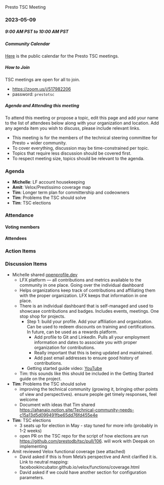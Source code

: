 Presto TSC Meeting

### 2023-05-09
##### 9:00 AM PST to 10:00 AM PST

##### Community Calendar

[Here](https://calendar.google.com/calendar/embed?src=linuxfoundation.org_vrjlva5b0u73ps75fvnv5sasi4%40group.calendar.google.com&ctz=America%2FChicago) is the public calendar for the Presto TSC meetings.

##### How to Join

TSC meetings are open for all to join.

* https://zoom.us/j/517982206
* password: `prestotsc`

##### Agenda and Attending this meeting

To attend this meeting or propose a topic, edit this page and add your name to the list of attendees below along with your organization and location. Add any agenda item you wish to discuss, please include relevant links.

* This meeting is for the members of the technical steering committee for Presto + wider community.
* To cover everything, discussion may be time-constrained per topic.
* Topics that require less discussion should be covered first.
* To respect meeting size, topics should be relevant to the agenda.

### Agenda
* **Michelle**: LF account housekeeping
* **Amit**: Velox/Prestissimo coverage map
* **Tim**: Longer term plan for committership and codeowners
* **Tim**: Problems the TSC should solve
* **Tim**: TSC elections

### Attendance
#### Voting members

#### Attendees

### Action Items

### Discussion Items

* Michelle shared [openprofile.dev](openprofile.dev)
   * LFX platform — all contributions and metrics available to the community in one place.  Going over the individual dashboard
   * Helps organizations keep track of contributions and affiliating them with the proper organization.  LFX keeps that information in one place.
   * There is an individual dashboard that is self-managed and used to showcase contributions and badges.   Includes events, meetings.  One stop shop for projects.  
      * Step 1: build your profile.  Add your affiliation and organization.  Can be used to redeem discounts on training and certifications.  In future, can be used as a rewards platform.  
         * Add profile to Git and LinkedIn.  Pulls all your employment information and dates to associate you with proper organization for contributions.  
         * Really important that this is being updated and maintained.
         * Add past email addresses to ensure good history of contributions.
      * Getting started guide video: [YouTube](https://youtu.be/KJagLp_KJ7M)
   * Tim: this sounds like this should be included in the Getting Started guide on the project.
* **Tim**: Problems the TSC should solve
   * improving the technical community (growing it, bringing other points of view and perspectives). ensure people get timely responses, feel welcome
   * Document with ideas that Tim shared https://ahanaio.notion.site/Technical-community-needs-c15a13d5d099491fbe65dd76fd455e4e
* **Tim**: TSC elections
   * 3 seats up for election in May - stay tuned for more info (probably in 1-2 weeks) 
   * open PR on the TSC repo for the script of how elections are run https://github.com/prestodb/tsc/pull/106. will work with Deepak on implementing  
* Amit reviewed Velox functional coverage (see attached)
	* David asked if this is from Meta’s perspective and Amit clarified it is.  Link to neutral mapping: facebookincubator.github.io/velox/functions/coverage.html
	* David asked if we could have another section for configuration parameters.
